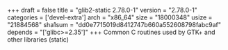 +++
draft = false
title = "glib2-static 2.78.0-1"
version = "2.78.0-1"
categories = ['devel-extra']
arch = "x86_64"
size = "18000348"
usize = "21884568"
sha1sum = "dd0e7715019d8412747b660a552608798fabc9af"
depends = "['glibc>=2.35']"
+++
Common C routines used by GTK+ and other libraries (static)